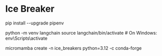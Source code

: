 # Ice Breaker

pip install --upgrade pipenv

python -m venv langchain
source langchain/bin/activate  # On Windows: env\Scripts\activate

micromamba create -n ice_breakers python=3.12 -c conda-forge
